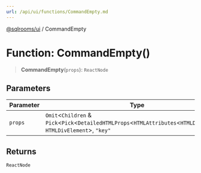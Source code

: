 ```yaml
---
url: /api/ui/functions/CommandEmpty.md
---
```

[@sqlrooms/ui](../index.md) / CommandEmpty

# Function: CommandEmpty()

> **CommandEmpty**(`props`): `ReactNode`

## Parameters

| Parameter | Type |
| ------ | ------ |
| `props` | `Omit`<`Children` & `Pick`<`Pick`<`DetailedHTMLProps`<`HTMLAttributes`<`HTMLDivElement`>, `HTMLDivElement`>, `"key"` | keyof HTMLAttributes\<HTMLDivElement>> & `object` & `object`, `"key"` | keyof HTMLAttributes\<HTMLDivElement> | `"asChild"`> & `RefAttributes`<`HTMLDivElement`>, `"ref"`> & `RefAttributes`<`HTMLDivElement`> |

## Returns

`ReactNode`
